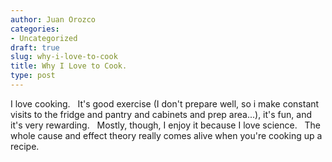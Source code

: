 ```yaml
---
author: Juan Orozco
categories:
- Uncategorized
draft: true
slug: why-i-love-to-cook
title: Why I Love to Cook.
type: post
---
```


I love cooking.   It's good exercise (I don't prepare well, so i make constant visits to the fridge and pantry and cabinets and prep area...), it's fun, and it's very rewarding.   Mostly, though, I enjoy it because I love science.   The whole cause and effect theory really comes alive when you're cooking up a recipe.